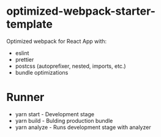 # optimized-webpack-starter-template
Optimized webpack for React App with:
- eslint
- prettier
- postcss (autoprefixer, nested, imports, etc.)
- bundle optimizations

# Runner
- yarn start - Development stage
- yarn build - Bulding production bundle
- yarn analyze - Runs development stage with analyzer

